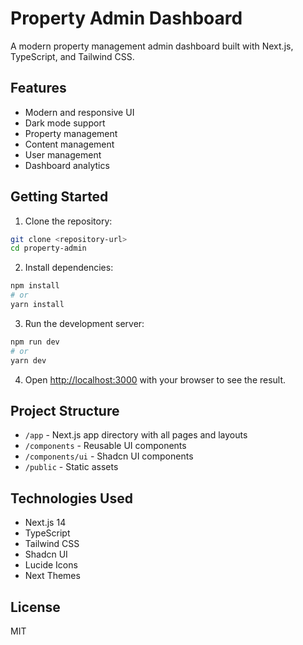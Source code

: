 # Property Admin Dashboard

A modern property management admin dashboard built with Next.js, TypeScript, and Tailwind CSS.

## Features

- Modern and responsive UI
- Dark mode support
- Property management
- Content management
- User management
- Dashboard analytics

## Getting Started

1. Clone the repository:
```bash
git clone <repository-url>
cd property-admin
```

2. Install dependencies:
```bash
npm install
# or
yarn install
```

3. Run the development server:
```bash
npm run dev
# or
yarn dev
```

4. Open [http://localhost:3000](http://localhost:3000) with your browser to see the result.

## Project Structure

- `/app` - Next.js app directory with all pages and layouts
- `/components` - Reusable UI components
- `/components/ui` - Shadcn UI components
- `/public` - Static assets

## Technologies Used

- Next.js 14
- TypeScript
- Tailwind CSS
- Shadcn UI
- Lucide Icons
- Next Themes

## License

MIT 